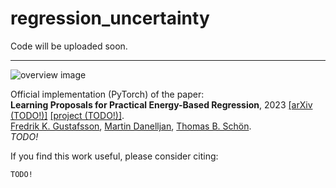 # regression_uncertainty

Code will be uploaded soon.




***

![overview image](ebms_proposals.jpg)

Official implementation (PyTorch) of the paper: \
**Learning Proposals for Practical Energy-Based Regression**, 2023 [[arXiv (TODO!)]]() [[project (TODO!)]](). \
[Fredrik K. Gustafsson](http://www.fregu856.com/), [Martin Danelljan](https://martin-danelljan.github.io/), [Thomas B. Schön](http://user.it.uu.se/~thosc112/). \
_TODO!_

If you find this work useful, please consider citing:
```
TODO!
```



